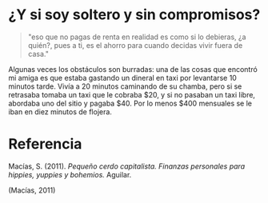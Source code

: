 # ¿Y si soy soltero y sin compromisos?

>"eso que no pagas de renta en realidad es como si lo debieras, ¿a quién?, pues a ti, es el ahorro para cuando decidas vivir fuera de casa."

Algunas veces los obstáculos son burradas: una de las cosas que encontró mi amiga es que estaba gastando un dineral en taxi por levantarse 10 minutos tarde. Vivía a 20 minutos caminando de su chamba, pero si se retrasaba tomaba un taxi que le cobraba $20, y si no pasaban un taxi libre, abordaba uno del sitio y pagaba $40. Por lo menos $400 mensuales se le iban en diez minutos de flojera.

# Referencia
Macías, S. (2011). _Pequeño cerdo capitalista. Finanzas personales para hippies, yuppies y bohemios._ Aguilar.

(Macías, 2011)